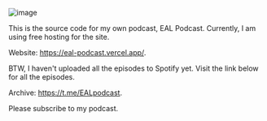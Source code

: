 ![image](https://github.com/kawserabdullah/EAL_PODCAST_my_own_podcast/assets/157562656/fa3477de-db03-4f00-993a-68278e34f3fc)


This is the source code for my own podcast, EAL Podcast. Currently, I am using free hosting for the site. 

Website: https://eal-podcast.vercel.app/.

BTW, I haven't uploaded all the episodes to Spotify yet. Visit the link below for all the episodes.

Archive: https://t.me/EALpodcast.

Please subscribe to my podcast. 
